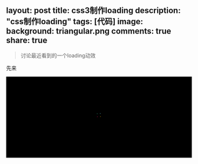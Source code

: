 layout: post
title: css3制作loading
description: "css制作loading"
tags: [代码]
image:
background: triangular.png
comments: true
share: true
---

>讨论最近看到的一个loading动效

先来

![img](./images/article/2016-3-6/1.gif)

